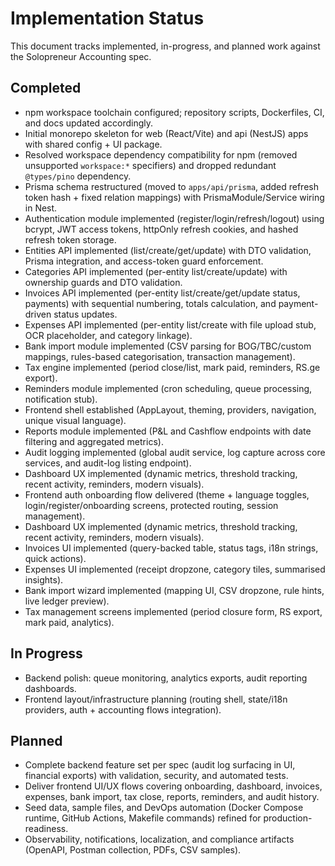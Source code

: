# Implementation Status

This document tracks implemented, in-progress, and planned work against the Solopreneur Accounting spec.

## Completed
- npm workspace toolchain configured; repository scripts, Dockerfiles, CI, and docs updated accordingly.
- Initial monorepo skeleton for web (React/Vite) and api (NestJS) apps with shared config + UI package.
- Resolved workspace dependency compatibility for npm (removed unsupported `workspace:*` specifiers) and dropped redundant `@types/pino` dependency.
- Prisma schema restructured (moved to `apps/api/prisma`, added refresh token hash + fixed relation mappings) with PrismaModule/Service wiring in Nest.
- Authentication module implemented (register/login/refresh/logout) using bcrypt, JWT access tokens, httpOnly refresh cookies, and hashed refresh token storage.
- Entities API implemented (list/create/get/update) with DTO validation, Prisma integration, and access-token guard enforcement.
- Categories API implemented (per-entity list/create/update) with ownership guards and DTO validation.
- Invoices API implemented (per-entity list/create/get/update status, payments) with sequential numbering, totals calculation, and payment-driven status updates.
- Expenses API implemented (per-entity list/create with file upload stub, OCR placeholder, and category linkage).
- Bank import module implemented (CSV parsing for BOG/TBC/custom mappings, rules-based categorisation, transaction management).
- Tax engine implemented (period close/list, mark paid, reminders, RS.ge export).
- Reminders module implemented (cron scheduling, queue processing, notification stub).
- Frontend shell established (AppLayout, theming, providers, navigation, unique visual language).
- Reports module implemented (P&L and Cashflow endpoints with date filtering and aggregated metrics).
- Audit logging implemented (global audit service, log capture across core services, and audit-log listing endpoint).
- Dashboard UX implemented (dynamic metrics, threshold tracking, recent activity, reminders, modern visuals).
- Frontend auth onboarding flow delivered (theme + language toggles, login/register/onboarding screens, protected routing, session management).
- Dashboard UX implemented (dynamic metrics, threshold tracking, recent activity, reminders, modern visuals).
- Invoices UI implemented (query-backed table, status tags, i18n strings, quick actions).
- Expenses UI implemented (receipt dropzone, category tiles, summarised insights).
- Bank import wizard implemented (mapping UI, CSV dropzone, rule hints, live ledger preview).
- Tax management screens implemented (period closure form, RS export, mark paid, analytics).

## In Progress
- Backend polish: queue monitoring, analytics exports, audit reporting dashboards.
- Frontend layout/infrastructure planning (routing shell, state/i18n providers, auth + accounting flows integration).

## Planned
- Complete backend feature set per spec (audit log surfacing in UI, financial exports) with validation, security, and automated tests.
- Deliver frontend UI/UX flows covering onboarding, dashboard, invoices, expenses, bank import, tax close, reports, reminders, and audit history.
- Seed data, sample files, and DevOps automation (Docker Compose runtime, GitHub Actions, Makefile commands) refined for production-readiness.
- Observability, notifications, localization, and compliance artifacts (OpenAPI, Postman collection, PDFs, CSV samples).
